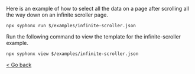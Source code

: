 Here is an example of how to select all the data on a page after scrolling all the way down on an infinite scroller page.
```
npx syphonx run $/examples/infinite-scroller.json
```

Run the following command to view the template for the infinite-scroller example.
```
npx syphonx view $/examples/infinite-scroller.json
```

[< Go back](advanced.md)
